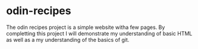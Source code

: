 # odin-recipes
The odin recipes project is a simple website witha few pages. By completting this project I will demonstrate my understanding of basic HTML as well as a my understanding of the basics of git.